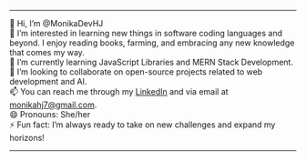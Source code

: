 
---

👋 Hi, I’m @MonikaDevHJ  
👀 I’m interested in learning new things in software coding languages and beyond. I enjoy reading books, farming, and embracing any new knowledge that comes my way.  
🌱 I’m currently learning JavaScript Libraries and MERN Stack Development.  
💞️ I’m looking to collaborate on open-source projects related to web development and AI.  
📫 You can reach me through my [LinkedIn](https://linkedin.com/in/monika-h-j-80517122a/) and via email at monikahj7@gmail.com.  
😄 Pronouns: She/her  
⚡ Fun fact: I’m always ready to take on new challenges and expand my horizons!

---

